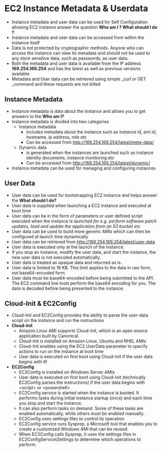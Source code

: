 # EC2 Instance Metadata & Userdata

* Instance metadata and user data can be used for Self Configuration allowing EC2 instance answer the question
  **Who am I ? What should I do ?**
* Instance metadata and user data can be accessed from within the instance itself
* Data is not protected by cryptographic methods. Anyone who can access the instance can view its metadata and should not be used to any store sensitive data, such as passwords, as user data.
* Both the metadata and user data is available from the IP address
  **169.254.169.254**
  and has the latest as well as previous versions available
* Metadata and User data can be retrieved using simple _curl _or_ GET _command and these requests are not billed

## Instance Metadata

* Instance metadata is data about the Instance and allows you to get answers to the
  **Who am I?**
* Instance metadata is divided into two categories
  * Instance metadata
    * includes metadata about the instance such as instance id, ami id, hostname, ip address, role etc
    * Can be accessed from http://169.254.169.254/latest/meta-data/
  * Dynamic data
    * is generated when the instances are launched such as instance identity documents, instance monitoring etc
    * Can be accessed from http://169.254.169.254/latest/dynamic/
* Instance metadata can be used for managing and configuring instances

## User Data

* User data can be used for bootstrapping EC2 instance and helps answer the
  **What should I do?**
* User data is supplied when launching a EC2 instance and executed at boot time
* User data can be in the form of parameters or user defined script executed when the instance is launched
  _for e.g. perform software patch updates, load and update the application from an S3 bucket etc_
* User data can be used to build more generic AMIs which can then be configured at launch time dynamically
* User data can be retrieved from http://169.254.169.254/latest/user-data
* User data is executed only at the launch of the instance.
* If you stop an instance, modify the user data, and start the instance, the new user data is not executed automatically.
* User data is treated as opaque data and returned as is.
* User data is limited to 16 KB. This limit applies to the data in raw form, not base64-encoded form.
* User data must be base64-encoded before being submitted to the API. The EC2 command line tools perform the base64 encoding for you. The data is decoded before being presented to the instance.

## Cloud-Init & EC2Config

* Cloud-Init and EC2Config provides the ability to parse the user-data script on the instance and run the instructions
* **Cloud-Init**
  * Amazon Linux AMI supports Cloud-Init, which is an open source application built by Canonical.
  * Cloud-Init is installed on Amazon Linux, Ubuntu and RHEL AMIs
  * Cloud-Init enables using the EC2 UserData parameter to specify actions to run on the instance at boot time
  * User data is executed on first boot using Cloud-Init if the user data begins with \#!
* **EC2Config**
  * EC2Config is installed on Windows Server AMIs
  * User data is executed on first boot using Cloud-Init \(technically EC2Config parses the instructions\) if the user data begins with &lt;script&gt; or &lt;powershell&gt;
  * EC2Config service is started when the instance is booted. It performs tasks during initial instance startup \(once\) and each time you stop and start the instance.
  * It can also perform tasks on demand. Some of these tasks are enabled automatically, while others must be enabled manually.
  * EC2Config uses settings files to control its operation
  * EC2Config service runs Sysprep, a Microsoft tool that enables you to create a customized Windows AMI that can be reused.
  * When EC2Config calls Sysprep, it uses the settings files in EC2ConfigService\Settings to determine which operations to perform.



